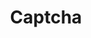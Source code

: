 ---
layout: pattern.njk
tags: 
    - legacy_components_de
key: captcha-legacy_de
title: Captcha
parent: legacy_components_de
image: legacy/overview/captcha.webp
keywords: 
order: 50
---